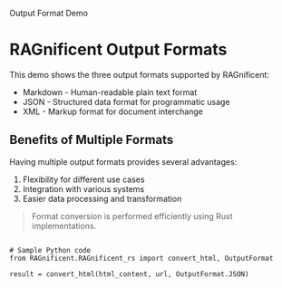Output Format Demo

# RAGnificent Output Formats

This demo shows the three output formats supported by RAGnificent:

* Markdown - Human-readable plain text format
* JSON - Structured data format for programmatic usage
* XML - Markup format for document interchange

## Benefits of Multiple Formats

Having multiple output formats provides several advantages:

1. Flexibility for different use cases
2. Integration with various systems
3. Easier data processing and transformation

> Format conversion is performed efficiently using Rust implementations.

```

# Sample Python code
from RAGnificent.RAGnificent_rs import convert_html, OutputFormat

result = convert_html(html_content, url, OutputFormat.JSON)
    
```
